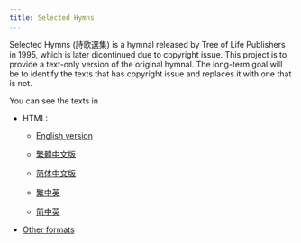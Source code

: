 ```yaml
---
title: Selected Hymns
...
```


Selected Hymns (詩歌選集) is a hymnal released by Tree of Life Publishers in 1995, which is later dicontinued due to copyright issue. This project is to provide a text-only version of the original hymnal. The long-term goal will be to identify the texts that has copyright issue and replaces it with one that is not.

You can see the texts in

- HTML:

    - [English version](https://ickc.github.io/selected-hymns/en.html)

    - [繁體中文版](https://ickc.github.io/selected-hymns/zh-Hant.html)

    - [简体中文版](https://ickc.github.io/selected-hymns/zh-Hans.html)

    - [繁中英](https://ickc.github.io/selected-hymns/en-zh-Hant.html)

    - [简中英](https://ickc.github.io/selected-hymns/en-zh-Hans.html)

- [Other formats](https://github.com/ickc/selected-hymns/releases/latest)
